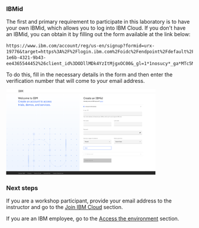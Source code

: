 ### IBMid
The first and primary requirement to participate in this laboratory is to have your own IBMid, which allows you to log into IBM Cloud. If you don't have an IBMid, you can obtain it by filling out the form available at the link below:

```
https://www.ibm.com/account/reg/us-en/signup?formid=urx-19776&target=https%3A%2F%2Flogin.ibm.com%2Foidc%2Fendpoint%2Fdefault%2Fauthorize%3FqsId%3Db9977aed-1e6b-4321-9b43-ee4365544452%26client_id%3DODllMDk4YzItMjgxOC00&_gl=1*1nosucy*_ga*MTc5MjI1NTMxNS4xNjg5MDcxNjU0*_ga_FYECCCS21D*MTY5Mjc5NTYxOS43NS4xLjE2OTI3OTYxNTQuMC4wLjA
```

To do this, fill in the necessary details in the form and then enter the verification number that will come to your email address.

<img src="../../images/ibmid.png" width="80%" alt="prompt" />


### Next steps
If you are a workshop participant, provide your email address to the instructor and go to the [Join IBM Cloud](./join_ibm_cloud.md) section.

If you are an IBM employee, go to the [Access the environment](./reserve_environment_from_techzone.md) section.
